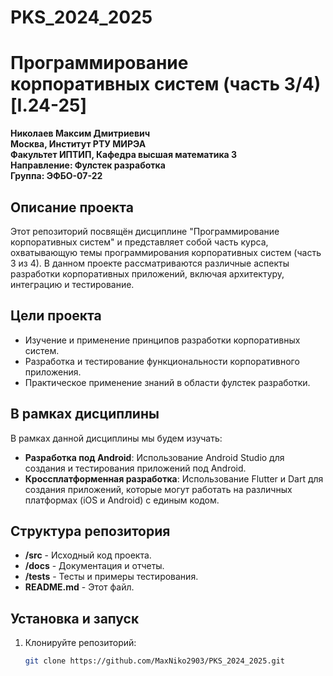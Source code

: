 # PKS_2024_2025
# Программирование корпоративных систем (часть 3/4) [I.24-25]

**Николаев Максим Дмитриевич**  
**Москва, Институт РТУ МИРЭА**  
**Факультет ИПТИП, Кафедра высшая математика 3**  
**Направление: Фулстек разработка**  
**Группа: ЭФБО-07-22**

## Описание проекта

Этот репозиторий посвящён дисциплине "Программирование корпоративных систем" и представляет собой часть курса, охватывающую темы программирования корпоративных систем (часть 3 из 4). В данном проекте рассматриваются различные аспекты разработки корпоративных приложений, включая архитектуру, интеграцию и тестирование.

## Цели проекта

- Изучение и применение принципов разработки корпоративных систем.
- Разработка и тестирование функциональности корпоративного приложения.
- Практическое применение знаний в области фулстек разработки.

## В рамках дисциплины

В рамках данной дисциплины мы будем изучать:

- **Разработка под Android**: Использование Android Studio для создания и тестирования приложений под Android.
- **Кроссплатформенная разработка**: Использование Flutter и Dart для создания приложений, которые могут работать на различных платформах (iOS и Android) с единым кодом.

## Структура репозитория

- **/src** - Исходный код проекта.
- **/docs** - Документация и отчеты.
- **/tests** - Тесты и примеры тестирования.
- **README.md** - Этот файл.

## Установка и запуск

1. Клонируйте репозиторий:
   ```bash
   git clone https://github.com/MaxNiko2903/PKS_2024_2025.git
